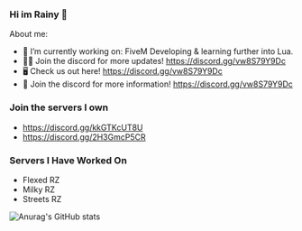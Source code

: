 ### Hi im Rainy 👋
About me:

- 🔭 I’m currently working on: FiveM Developing & learning further into Lua.
- 👨‍💻 Join the discord for more updates! https://discord.gg/vw8S79Y9Dc
- 🖥️ Check us out here! https://discord.gg/vw8S79Y9Dc
- 👨‍ Join the discord for more information! https://discord.gg/vw8S79Y9Dc

### Join the servers I own
- https://discord.gg/kkGTKcUT8U
- https://discord.gg/2H3GmcP5CR

### Servers I Have Worked On
- Flexed RZ
- Milky RZ
- Streets RZ

![Anurag's GitHub stats](https://github-readme-stats.vercel.app/api?username=rainy5M&show_icons=true&theme=dark)

